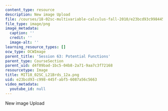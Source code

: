```yaml
---
content_type: resource
description: New image Upload
file: /courses/18-02sc-multivariable-calculus-fall-2010/e23bcd93c998445fabf56087a56c5663_MIT18_02SC_L21Brds_12a.png
file_type: image/png
image_metadata:
  caption: ''
  credit: ''
  image-alt: ''
learning_resource_types: []
ocw_type: OCWImage
parent_title: 'Session 63: Potential Functions'
parent_type: CourseSection
parent_uid: d4f09bad-1bc5-04b8-2a71-9aa7c3f72168
resourcetype: Image
title: MIT18_02SC_L21Brds_12a.png
uid: e23bcd93-c998-445f-abf5-6087a56c5663
video_metadata:
  youtube_id: null
---
```

New image Upload

